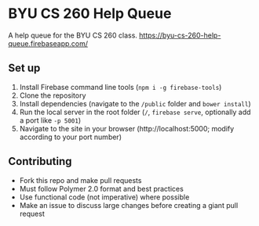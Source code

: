 # BYU CS 260 Help Queue

A help queue for the BYU CS 260 class.  https://byu-cs-260-help-queue.firebaseapp.com/

## Set up

1. Install Firebase command line tools (`npm i -g firebase-tools`)
2. Clone the repository
3. Install dependencies (navigate to the `/public` folder and `bower install`)
4. Run the local server in the root folder (`/`, `firebase serve`, optionally add a port like `-p 5001`)
5. Navigate to the site in your browser (http://localhost:5000; modify according to your port number)

## Contributing

- Fork this repo and make pull requests
- Must follow Polymer 2.0 format and best practices
- Use functional code (not imperative) where possible
- Make an issue to discuss large changes before creating a giant pull request
